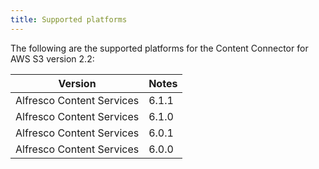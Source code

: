 ```yaml
---
title: Supported platforms
---
```


The following are the supported platforms for the Content Connector for AWS S3 version 2.2:

| Version | Notes |
| ------- | ----- |
| Alfresco Content Services | 6.1.1 |
| Alfresco Content Services | 6.1.0 |
| Alfresco Content Services | 6.0.1 |
| Alfresco Content Services | 6.0.0 |
